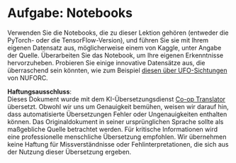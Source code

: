 <!--
CO_OP_TRANSLATOR_METADATA:
{
  "original_hash": "cdc1f2e631f055f3473b36d18e4760b3",
  "translation_date": "2025-08-24T09:31:50+00:00",
  "source_file": "lessons/5-NLP/13-TextRep/assignment.md",
  "language_code": "de"
}
-->
# Aufgabe: Notebooks

Verwenden Sie die Notebooks, die zu dieser Lektion gehören (entweder die PyTorch- oder die TensorFlow-Version), und führen Sie sie mit Ihrem eigenen Datensatz aus, möglicherweise einem von Kaggle, unter Angabe der Quelle. Überarbeiten Sie das Notebook, um Ihre eigenen Erkenntnisse hervorzuheben. Probieren Sie einige innovative Datensätze aus, die überraschend sein könnten, wie zum Beispiel [diesen über UFO-Sichtungen](https://www.kaggle.com/datasets/NUFORC/ufo-sightings) von NUFORC.

**Haftungsausschluss**:  
Dieses Dokument wurde mit dem KI-Übersetzungsdienst [Co-op Translator](https://github.com/Azure/co-op-translator) übersetzt. Obwohl wir uns um Genauigkeit bemühen, weisen wir darauf hin, dass automatisierte Übersetzungen Fehler oder Ungenauigkeiten enthalten können. Das Originaldokument in seiner ursprünglichen Sprache sollte als maßgebliche Quelle betrachtet werden. Für kritische Informationen wird eine professionelle menschliche Übersetzung empfohlen. Wir übernehmen keine Haftung für Missverständnisse oder Fehlinterpretationen, die sich aus der Nutzung dieser Übersetzung ergeben.